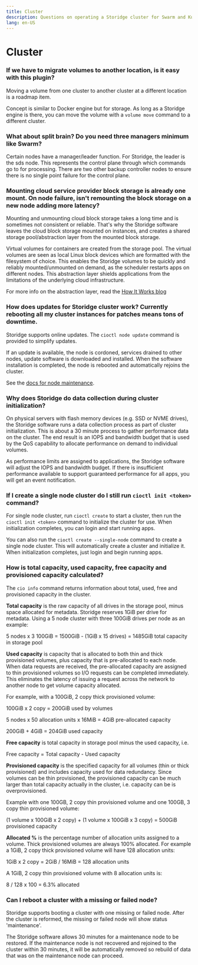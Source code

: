 ```yaml
---
title: Cluster
description: Questions on operating a Storidge cluster for Swarm and Kubernetes
lang: en-US
---
```


# Cluster

### If we have to migrate volumes to another location, is it easy with this plugin?

Moving a volume from one cluster to another cluster at a different location is a roadmap item.

Concept is similar to Docker engine but for storage. As long as a Storidge engine is there, you can move the volume with a `volume move` command to a different cluster.

### What about split brain? Do you need three managers minimum like Swarm?

Certain nodes have a manager/leader function. For Storidge, the leader is the sds node. This represents the control plane through which commands go to for processing. There are two other backup controller nodes to ensure there is no single point failure for the control plane.

### Mounting cloud service provider block storage is already one mount. On node failure, isn't remounting the block storage on a new node adding more latency?

Mounting and unmounting cloud block storage takes a long time and is sometimes not consistent or reliable. That's why the Storidge software leaves the cloud block storage mounted on instances, and creates a shared storage pool/abstraction layer from the mounted block storage.

Virtual volumes for containers are created from the storage pool. The virtual volumes are seen as local Linux block devices which are formatted with the filesystem of choice. This enables the Storidge volumes to be quickly and reliably mounted/unmounted on demand, as the scheduler restarts apps on different nodes. This abstraction layer shields applications from the limitations of the underlying cloud infrastructure.

For more info on the abstraction layer, read the [How It Works blog](https://docs.storidge.com/introduction/how_it_works.html)

### How does updates for Storidge cluster work? Currently rebooting all my cluster instances for patches means tons of downtime.

Storidge supports online updates. The `cioctl node update` command is provided to simplify updates.

If an update is available, the node is cordoned, services drained to other nodes, update software is downloaded and installed. When the software installation is completed, the node is rebooted and automatically rejoins the cluster.

See the [docs for node maintenance](https://docs.storidge.com/cioctl_cli/node.html#cioctl-node-add).

### Why does Storidge do data collection during cluster initialization?

On physical servers with flash memory devices (e.g. SSD or NVME drives), the Storidge software runs a data collection process as part of cluster initialization. This is about a 30 minute process to gather performance data on the cluster. The end result is an IOPS and bandwidth budget that is used by the QoS capability to allocate performance on demand to individual volumes.

As performance limits are assigned to applications, the Storidge software will adjust the IOPS and bandwidth budget. If there is insufficient performance available to support guaranteed performance for all apps, you will get an event notification.

### If I create a single node cluster do I still run `cioctl init <token>` command?

For single node cluster, run `cioctl create` to start a cluster, then run the `cioctl init <token>` command to initialize the cluster for use. When initialization completes, you can login and start running apps.

You can also run the `cioctl create --single-node` command to create a single node cluster. This will automatically create a cluster and initialize it. When initialization completes, just login and begin running apps.

### How is total capacity, used capacity, free capacity and provisioned capacity calculated?

The `cio info` command returns information about total, used, free and provisioned capacity in the cluster.

**Total capacity** is the raw capacity of all drives in the storage pool, minus space allocated for metadata. Storidge reserves 1GiB per drive for metadata. Using a 5 node cluster with three 100GiB drives per node as an example:

   5 nodes x 3 100GiB = 1500GiB - (1GiB x 15 drives) = 1485GiB total capacity in storage pool

**Used capacity** is capacity that is allocated to both thin and thick provisioned volumes, plus capacity that is pre-allocated to each node. When data requests are received, the pre-allocated capacity are assigned to thin provisioned volumes so I/O requests can be completed immediately. This eliminates the latency of issuing a request across the network to another node to get volume capacity allocated.

For example, with a 100GiB, 2 copy thick provisioned volume:

   100GiB x 2 copy = 200GiB used by volumes

5 nodes x 50 allocation units x 16MiB = 4GiB pre-allocated capacity

   200GiB + 4GiB = 204GiB used capacity

**Free capacity** is total capacity in storage pool minus the used capacity, i.e.

   Free capacity = Total capacity - Used capacity

**Provisioned capacity** is the specified capacity for all volumes (thin or thick provisioned) and includes capacity used for data redundancy. Since volumes can be thin provisioned, the provisioned capacity can be much larger than total capacity actually in the cluster, i.e. capacity can be is overprovisioned.

Example with one 100GB, 2 copy thin provisioned volume and one 100GB, 3 copy thin provisioned volume:

   (1 volume x 100GiB x 2 copy) + (1 volume x 100GiB x 3 copy) = 500GiB provisioned capacity

**Allocated %** is the percentage number of allocation units assigned to a volume. Thick provisioned volumes are always 100% allocated. For example a 1GiB, 2 copy thick provisioned volume will have 128 allocation units:

   1GiB x 2 copy = 2GiB / 16MiB = 128 allocation units

A 1GiB, 2 copy thin provisioned volume with 8 allocation units is:

  8 / 128 x 100 = 6.3% allocated

### Can I reboot a cluster with a missing or failed node?

Storidge supports booting a cluster with one missing or failed node. After the cluster is reformed, the missing or failed node will show status 'maintenance'.

The Storidge software allows 30 minutes for a maintenance node to be restored. If the maintenance node is not recovered and rejoined to the cluster within 30 minutes, it will be automatically removed so rebuild of data that was on the maintenance node can proceed.
